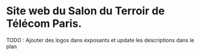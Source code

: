 # Site web du Salon du Terroir de Télécom Paris. 


TODO : Ajouter des logos dans exposants et update les descriptions dans le plan
